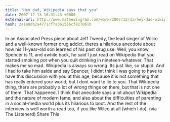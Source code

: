 ```yaml
---
title: "Hey dad, Wikipedia says that you"
date: 2007-12-13 16:31:43 +0000
external-url: http://www.mathewingram.com/work/2007/12/13/hey-dad-wikipedia-says-that-you/
hash: 2a1a0db2a4771cf7a361566cf827861b
---
```


In an Associated Press piece about Jeff Tweedy, the lead singer of Wilco and a well-known former drug addict, theres a hilarious anecdote about how his 11-year-old son learned of his past drug use:  Well, you know Spencer is 11, and awhile back, he said I just read on Wikipedia that you started smoking pot when you quit drinking in nineteen-whatever. That makes me so mad. Wikipedia is always so wrong. Its just like, so stupid.   And I had to take him aside and say Spencer, I didnt think I was going to have to have this discussion with you at this age, because it is not something that has really entered your world, but I dont want to lie to you.   That Wikipedia thing, there are probably a lot of wrong things on there, but that is not one of them. That happened.  I think that anecdote says a lot about Wikipedia and the nature of modern fame, and also about the difficulties of parenting in a social-media world  plus its hilarious to boot. And the rest of the interview is well worth a read too, if you like Wilco at all (which I do).   (via The Listenerd)  Share This
